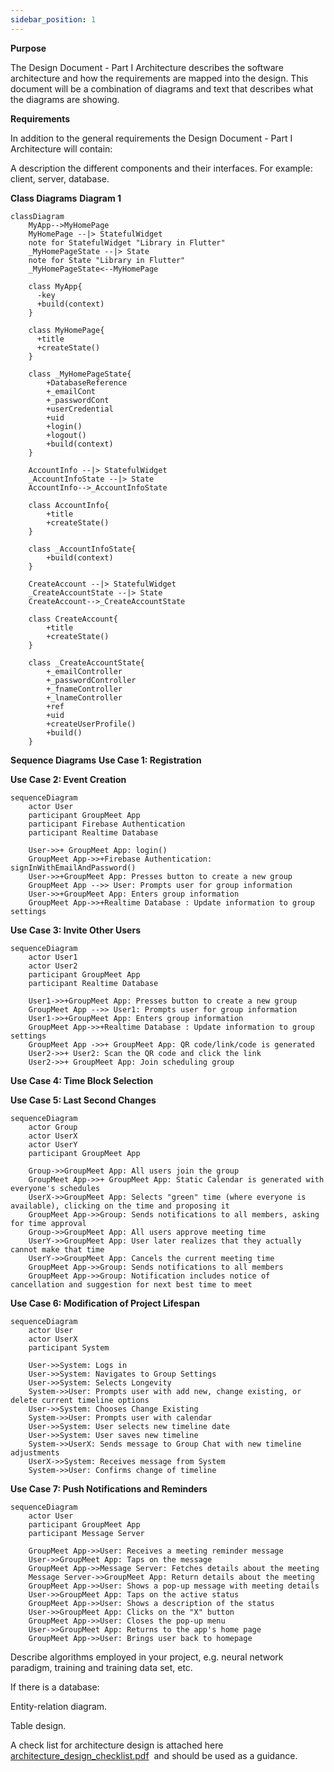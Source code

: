 ```yaml
---
sidebar_position: 1
---
```


**Purpose**

The Design Document - Part I Architecture describes the software architecture and how the requirements are mapped into the design. This document will be a combination of diagrams and text that describes what the diagrams are showing.

**Requirements**

In addition to the general requirements the Design Document - Part I Architecture will contain:

A description the different components and their interfaces. For example: client, server, database.

**Class Diagrams**
**Diagram 1**
```mermaid
classDiagram
    MyApp-->MyHomePage
    MyHomePage --|> StatefulWidget
    note for StatefulWidget "Library in Flutter"
    _MyHomePageState --|> State
    note for State "Library in Flutter"
    _MyHomePageState<--MyHomePage

    class MyApp{
      -key
      +build(context)
    }

    class MyHomePage{
      +title
      +createState()
    }

    class _MyHomePageState{
        +DatabaseReference
        +_emailCont
        +_passwordCont
        +userCredential
        +uid
        +login()
        +logout()
        +build(context)
    }

    AccountInfo --|> StatefulWidget
    _AccountInfoState --|> State
    AccountInfo-->_AccountInfoState
    
    class AccountInfo{
        +title
        +createState()
    }

    class _AccountInfoState{
        +build(context)
    }

    CreateAccount --|> StatefulWidget
    _CreateAccountState --|> State
    CreateAccount-->_CreateAccountState

    class CreateAccount{
        +title
        +createState()
    }

    class _CreateAccountState{
        +_emailController
        +_passwordController
        +_fnameController
        +_lnameController
        +ref
        +uid
        +createUserProfile()
        +build()
    }
```

**Sequence Diagrams**
**Use Case 1: Registration**
<!-- ```mermaid
    TODO
``` -->
**Use Case 2: Event Creation**
```mermaid
sequenceDiagram
    actor User
    participant GroupMeet App
    participant Firebase Authentication
    participant Realtime Database

    User->>+ GroupMeet App: login()
    GroupMeet App->>+Firebase Authentication: signInWithEmailAndPassword()
    User->>+GroupMeet App: Presses button to create a new group
    GroupMeet App -->> User: Prompts user for group information
    User->>+GroupMeet App: Enters group information
    GroupMeet App->>+Realtime Database : Update information to group settings
```
**Use Case 3: Invite Other Users**
```mermaid
sequenceDiagram
    actor User1
    actor User2
    participant GroupMeet App
    participant Realtime Database
    
    User1->>+GroupMeet App: Presses button to create a new group
    GroupMeet App -->> User1: Prompts user for group information
    User1->>+GroupMeet App: Enters group information
    GroupMeet App->>+Realtime Database : Update information to group settings
    GroupMeet App ->>+ GroupMeet App: QR code/link/code is generated
    User2->>+ User2: Scan the QR code and click the link
    User2->>+ GroupMeet App: Join scheduling group
```
**Use Case 4: Time Block Selection**
<!-- ```mermaid
    TODO
``` -->
**Use Case 5: Last Second Changes**
```mermaid
sequenceDiagram
    actor Group
    actor UserX
    actor UserY
    participant GroupMeet App

    Group->>GroupMeet App: All users join the group
    GroupMeet App->>+ GroupMeet App: Static Calendar is generated with everyone's schedules
    UserX->>GroupMeet App: Selects "green" time (where everyone is available), clicking on the time and proposing it
    GroupMeet App->>Group: Sends notifications to all members, asking for time approval
    Group->>GroupMeet App: All users approve meeting time
    UserY->>GroupMeet App: User later realizes that they actually cannot make that time
    UserY->>GroupMeet App: Cancels the current meeting time
    GroupMeet App->>Group: Sends notifications to all members
    GroupMeet App->>Group: Notification includes notice of cancellation and suggestion for next best time to meet

```
**Use Case 6: Modification of Project Lifespan**
```mermaid
sequenceDiagram
    actor User
    actor UserX
    participant System

    User->>System: Logs in
    User->>System: Navigates to Group Settings
    User->>System: Selects Longevity
    System->>User: Prompts user with add new, change existing, or delete current timeline options
    User->>System: Chooses Change Existing
    System->>User: Prompts user with calendar
    User->>System: User selects new timeline date
    User->>System: User saves new timeline
    System->>UserX: Sends message to Group Chat with new timeline adjustments
    UserX->>System: Receives message from System
    System->>User: Confirms change of timeline
```
**Use Case 7: Push Notifications and Reminders**
```mermaid
sequenceDiagram
    actor User
    participant GroupMeet App
    participant Message Server

    GroupMeet App->>User: Receives a meeting reminder message
    User->>GroupMeet App: Taps on the message
    GroupMeet App->>Message Server: Fetches details about the meeting
    Message Server->>GroupMeet App: Return details about the meeting
    GroupMeet App->>User: Shows a pop-up message with meeting details
    User->>GroupMeet App: Taps on the active status
    GroupMeet App->>User: Shows a description of the status
    User->>GroupMeet App: Clicks on the "X" button
    GroupMeet App->>User: Closes the pop-up menu
    User->>GroupMeet App: Returns to the app's home page
    GroupMeet App->>User: Brings user back to homepage
```
Describe algorithms employed in your project, e.g. neural network paradigm, training and training data set, etc.

If there is a database:

Entity-relation diagram.

Table design.

A check list for architecture design is attached here [architecture\_design\_checklist.pdf](https://templeu.instructure.com/courses/106563/files/16928870/download?wrap=1 "architecture_design_checklist.pdf")  and should be used as a guidance.
